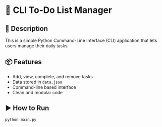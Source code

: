 # 📝 CLI To-Do List Manager

## 🔧 Description
This is a simple Python Command-Line Interface (CLI) application that lets users manage their daily tasks.

## 📦 Features
- Add, view, complete, and remove tasks
- Data stored in `data.json`
- Command-line based interface
- Clean and modular code

## ▶️ How to Run

```bash
python main.py
